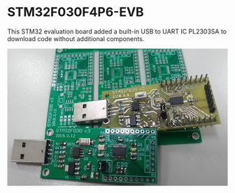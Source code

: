 # STM32F030F4P6-EVB

This STM32 evaluation board added a built-in USB to UART IC PL2303SA to download code without additional components. 

<img src="https://github.com/yuansco/STM32F030F4P6-EVB/blob/master/Image/image3.PNG" style="width:550px;"/>


